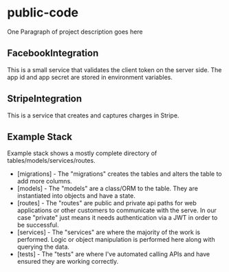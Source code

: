 # public-code

One Paragraph of project description goes here

## FacebookIntegration

This is a small service that validates the client token on the server side.  The app id and app secret are stored in environment variables.

## StripeIntegration

This is a service that creates and captures charges in Stripe.

## Example Stack

Example stack shows a mostly complete directory of tables/models/services/routes.  
* [migrations] - The "migrations" creates the tables and alters the table to add more columns.  
* [models] - The "models" are a class/ORM to the table.  They are instantiated into objects and have a state.  
* [routes] - The "routes" are public and private api paths for web applications or other customers to communicate with the serve.  In our case "private" just means it needs authentication via a JWT in order to be successful.
* [services] - The "services" are where the majority of the work is performed.  Logic or object manipulation is performed here along with querying the data.
* [tests] - The "tests" are where I've automated calling APIs and have ensured they are working correctly.  
